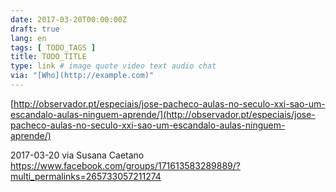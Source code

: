```yaml
---
date: 2017-03-20T00:00:00Z
draft: true
lang: en
tags: [ TODO_TAGS ]
title: TODO_TITLE
type: link # image quote video text audio chat
via: "[Who](http://example.com)"
---
```



[http://observador.pt/especiais/jose-pacheco-aulas-no-seculo-xxi-sao-um-escandalo-aulas-ninguem-aprende/](http://observador.pt/especiais/jose-pacheco-aulas-no-seculo-xxi-sao-um-escandalo-aulas-ninguem-aprende/)

2017-03-20 via Susana Caetano
https://www.facebook.com/groups/171613583289889/?multi_permalinks=265733057211274

